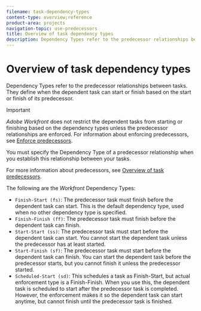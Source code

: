 ```yaml
---
filename: task-dependency-types
content-type: overview;reference
product-area: projects
navigation-topic: use-predecessors
title: Overview of task dependency types
description: Dependency Types refer to the predecessor relationships between tasks. They define when the dependent task can start or finish based on the start or finish of its predecessor.
---
```


# Overview of task dependency types

Dependency Types refer to the predecessor relationships between tasks. They define when the dependent task can start or finish based on the start or finish of its predecessor.

>[!IMPORTANT]
>
>*Adobe Workfront* does not restrict the dependent tasks from starting or finishing based on the dependency types unless the predecessor relationships are enforced. For information about enforcing predecessors, see [Enforce predecessors](../../../manage-work/tasks/use-prdcssrs/enforced-predecessors.md).

You must specify the Dependency Type of a predecessor relationship when you establish this relationship between your tasks.

For more information about predecessors, see [Overview of task predecessors](../../../manage-work/tasks/use-prdcssrs/predecessors-overview.md).

The following are the *Workfront* Dependency Types:

* `Finish-Start (fs)`: The predecessor task must finish before the dependent task can start. This is the default dependency type, used when no other dependency type is specified.
* `Finish-Finish (ff)`: The predecessor task must finish before the dependent task can finish.
* `Start-Start (ss)`: The predecessor task must start before the dependent task can start. You cannot start the dependent task unless the predecessor has at least started. 
* `Start-Finish (sf)`: The predecessor task must start before the dependent task can finish. You can start the dependent task before the predecessor starts, but you cannot finish it unless the predecessor started. 
* `Scheduled-Start (sd)`: This schedules a task as Finish-Start, but actual enforcement type is a Finish-Finish. When you use this, the dependent task is scheduled to start after the predecessor task is completed. However, the enforcement makes it so the dependent task can start anytime, but cannot finish until the predecessor task is finished.

